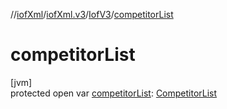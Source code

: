 //[iofXml](../../../index.md)/[iofXml.v3](../index.md)/[IofV3](index.md)/[competitorList](competitor-list.md)

# competitorList

[jvm]\
protected open var [competitorList](competitor-list.md): [CompetitorList](../-competitor-list/index.md)

